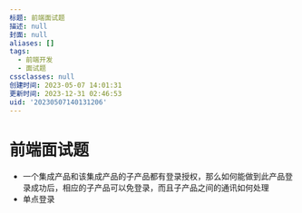 ```yaml
---
标题: 前端面试题
描述: null
封面: null
aliases: []
tags:
  - 前端开发
  - 面试题
cssclasses: null
创建时间: 2023-05-07 14:01:31
更新时间: 2023-12-31 02:46:53
uid: '20230507140131206'
---
```


# 前端面试题

- 一个集成产品和该集成产品的子产品都有登录授权，那么如何能做到此产品登录成功后，相应的子产品可以免登录，而且子产品之间的通讯如何处理
- 单点登录

